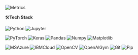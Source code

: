 
![Metrics](https://metrics.lecoq.io/ioarun?template=classic&base.indepth=false&config.timezone=Australia%2FMelbourne)


<!--
[![Arun Kumar's GitHub stats](https://github-readme-stats.vercel.app/api?username=ioarun)](https://github.com/anuraghazra/github-readme-stats)
![Metrics](https://metrics.lecoq.io/ioarun?template=classic&base.community=0&base.metadata=0&introduction=1&base.indepth=false&introduction.title=true&config.timezone=Australia%2FMelbourne)
![CSDN](https://stats.justsong.cn/api/csdn?id=tfb760)
-->


<!-- <img align="right" src="https://github.com/ioarun/ioarun/blob/main/ml-comic-2.jpeg" alt="Coder GIF" width="420" height="330"> -->

<!--
### Hi there, I am Arun 👋
[![Linkedin Badge](https://img.shields.io/badge/-ioarun-blue?style=flat-square&logo=Linkedin&logoColor=white&link=https://www.linkedin.com/in/ioarun/)](https://www.linkedin.com/in/ioarun/)
[![Gmail Badge](https://img.shields.io/badge/-arun.etc.kumar@gmail.com-c14438?style=flat-square&logo=Gmail&logoColor=white&link=mailto:arun.etc.kumar@gmail.com)](mailto:arun.etc.kumar@gmail.com) 

- ⚡ Fun quote: “When you’re fundraising, it’s AI. When you’re hiring, it’s ML. When you’re implementing, it’s logistic regression.” 

💻 **Things I love**
- Python <img src="https://media.giphy.com/media/WUlplcMpOCEmTGBtBW/giphy.gif" width="30"> 
- Artificial Intelligence ✍️
- Machine Learning 🧐
- Data Science 😬

<a href="https://gitstats.me/ioarun">
    <img width="420" height="auto" align="right" alt="Arun's github stats" 
    src="https://github-readme-stats.vercel.app/api?username=ioarun&show_icons=true&theme=dark&count_private=true&include_all_commits=true" />
</a>
-->
🛠**Tech Stack**

![Python](https://img.shields.io/badge/-Python-000000?style=flat&logo=python)
![Jupyter](https://img.shields.io/badge/-Jupyter-000000?style=flat&logo=jupyter)

![PyTorch](https://img.shields.io/badge/-PyTorch-000000?style=flat&logo=pytorch)
![Keras](https://img.shields.io/badge/-Keras-000000?style=flat&logo=Keras)
![Pandas](https://img.shields.io/badge/-Pandas-000000?style=flat&logo=pandas)
![Numpy](https://img.shields.io/badge/-Numpy-000000?style=flat&logo=numpy)
![Matplotlib](https://img.shields.io/badge/-Matplotlib-000000?style=flat&logo=matplotlib)

![MSAzure](https://img.shields.io/badge/-MSAzure-000000?style=flat&logo=MSAzure)
![IBMCloud](https://img.shields.io/badge/-IBMCloud-000000?style=flat&logo=ibmcloud)
![OpenCV](https://img.shields.io/badge/-OpenCV-000000?style=flat&logo=opencv)
![OpenAIGym](https://img.shields.io/badge/-OpenAIGym-000000?style=flat&logo=openai)
![Git](https://img.shields.io/badge/-Git-000000?style=flat&logo=git&logoColor=F05032)
![Pip](https://img.shields.io/badge/-Pip-000000?style=flat&logo=pip)

